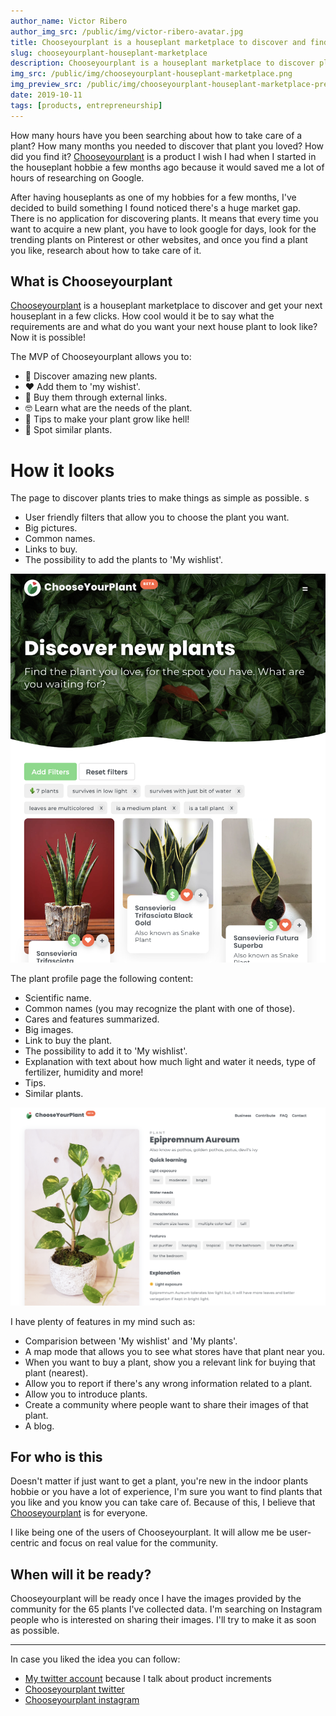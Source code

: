 ```yaml
---
author_name: Victor Ribero
author_img_src: /public/img/victor-ribero-avatar.jpg
title: Chooseyourplant is a houseplant marketplace to discover and find your next plant.
slug: chooseyourplant-houseplant-marketplace
description: Chooseyourplant is a houseplant marketplace to discover plants that match your likes as no ones has never done. Its intention is to simplify the search of plants, cares and more!
img_src: /public/img/chooseyourplant-houseplant-marketplace.png
img_preview_src: /public/img/chooseyourplant-houseplant-marketplace-preview.png
date: 2019-10-11
tags: [products, entrepreneurship]
---
```


How many hours have you been searching about how to take care of a plant? How many months you needed to discover that plant you loved? How did you find it? [Chooseyourplant](https://www.chooseyourplant.com) is a product I wish I had when I started in the houseplant hobbie a few months ago because it would saved me a lot of hours of researching on Google.

After having houseplants as one of my hobbies for a few months, I've decided to build something I found noticed there's a huge market gap. There is no application for discovering plants. It means that every time you want to acquire a new plant, you have to look google for days, look for the trending plants on Pinterest or other websites, and once you find a plant you like, research about how to take care of it.

## What is Chooseyourplant
[Chooseyourplant](https://www.chooseyourplant.com) is a houseplant marketplace to discover and get your next houseplant in a few clicks. How cool would it be to say what the requirements are and what do you want your next house plant to look like? Now it is possible!

The MVP of Chooseyourplant allows you to:
- 🌱 Discover amazing new plants.
- ❤️ Add them to 'my wishist'.
- 🛒 Buy them through external links.
- 🤓 Learn what are the needs of the plant.
- 📑 Tips to make your plant grow like hell!
- 🧐 Spot similar plants.


# How it looks

The page to discover plants tries to make things as simple as possible.
s
- User friendly filters that allow you to choose the plant you want.
- Big pictures.
- Common names.
- Links to buy.
- The possibility to add the plants to 'My wishlist'.

![Aspecto visual de la búsqueda de una planta en la aplicación Chooseyourplant](/public/img/chooseyourplant-houseplant-marketplace-1.png)

The plant profile page the following content:
- Scientific name.
- Common names (you may recognize the plant with one of those).
- Cares and features summarized.
- Big images.
- Link to buy the plant.
- The possibility to add it to 'My wishlist'.
- Explanation with text about how much light and water it needs, type of fertilizer, humidity and more!
- Tips.
- Similar plants.

![Aspecto visual de la búsqueda de una planta en la aplicación Chooseyourplant](/public/img/chooseyourplant-houseplant-marketplace-2.png)


I have plenty of features in my mind such as:
- Comparision between 'My wishlist' and 'My plants'.
- A map mode that allows you to see what stores have that plant near you.
- When you want to buy a plant, show you a relevant link for buying that plant (nearest).
- Allow you to report if there's any wrong information related to a plant.
- Allow you to introduce plants.
- Create a community where people want to share their images of that plant.
- A blog.

##  For who is this

Doesn't matter if just want to get a plant, you're new in the indoor plants hobbie or you have a lot of experience, I'm sure you want to find plants that you like and you know you can take care of. Because of this, I believe that [Chooseyourplant](https://www.chooseyourplant.com) is for everyone.

I like being one of the users of Chooseyourplant. It will allow me be user-centric and focus on real value for the community.

##  When will it be ready?

Chooseyourplant will be ready once I have the images provided by the community for the 65 plants I've collected data. I'm searching on Instagram people who is interested on sharing their images. I'll try to make it as soon as possible.

<hr/>

In case you liked the idea you can follow:
- [My twitter account](https://twitter.com/devictoribero) because I talk about product increments
- [Chooseyourplant twitter](https://twitter.com/chooseyourplant)
- [Chooseyourplant instagram](https://www.instagram.com/chooseyourplant/)




